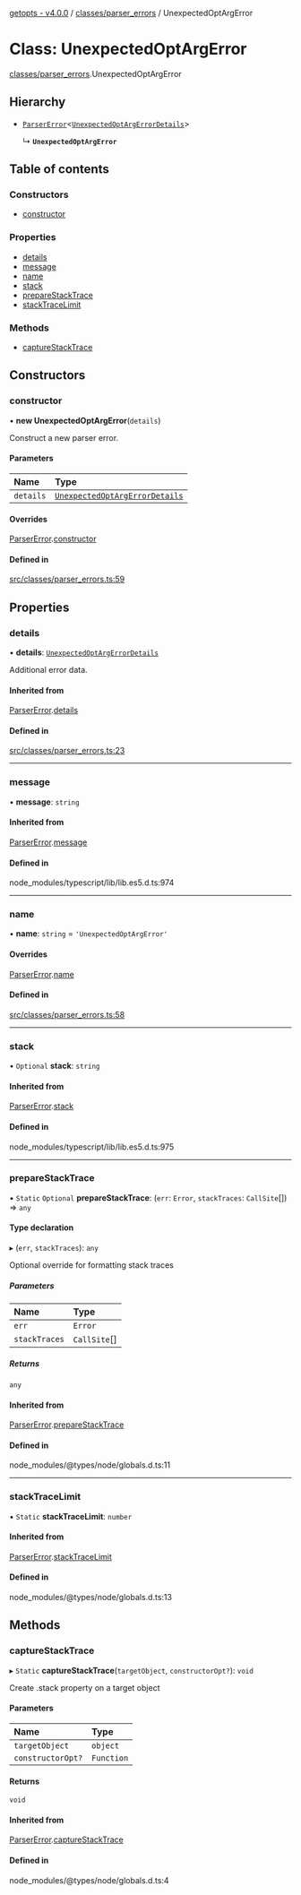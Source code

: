 [getopts - v4.0.0](../README.md) / [classes/parser_errors](../modules/classes_parser_errors.md) / UnexpectedOptArgError

# Class: UnexpectedOptArgError

[classes/parser_errors](../modules/classes_parser_errors.md).UnexpectedOptArgError

## Hierarchy

- [`ParserError`](classes_parser_errors.ParserError.md)<[`UnexpectedOptArgErrorDetails`](../interfaces/interfaces_parser_error_details.UnexpectedOptArgErrorDetails.md)\>

  ↳ **`UnexpectedOptArgError`**

## Table of contents

### Constructors

- [constructor](classes_parser_errors.UnexpectedOptArgError.md#constructor)

### Properties

- [details](classes_parser_errors.UnexpectedOptArgError.md#details)
- [message](classes_parser_errors.UnexpectedOptArgError.md#message)
- [name](classes_parser_errors.UnexpectedOptArgError.md#name)
- [stack](classes_parser_errors.UnexpectedOptArgError.md#stack)
- [prepareStackTrace](classes_parser_errors.UnexpectedOptArgError.md#preparestacktrace)
- [stackTraceLimit](classes_parser_errors.UnexpectedOptArgError.md#stacktracelimit)

### Methods

- [captureStackTrace](classes_parser_errors.UnexpectedOptArgError.md#capturestacktrace)

## Constructors

### constructor

• **new UnexpectedOptArgError**(`details`)

Construct a new parser error.

#### Parameters

| Name      | Type                                                                                                            |
| :-------- | :-------------------------------------------------------------------------------------------------------------- |
| `details` | [`UnexpectedOptArgErrorDetails`](../interfaces/interfaces_parser_error_details.UnexpectedOptArgErrorDetails.md) |

#### Overrides

[ParserError](classes_parser_errors.ParserError.md).[constructor](classes_parser_errors.ParserError.md#constructor)

#### Defined in

[src/classes/parser_errors.ts:59](https://github.com/prasadrajandran/node-getopts/blob/09d8331/src/classes/parser_errors.ts#L59)

## Properties

### details

• **details**: [`UnexpectedOptArgErrorDetails`](../interfaces/interfaces_parser_error_details.UnexpectedOptArgErrorDetails.md)

Additional error data.

#### Inherited from

[ParserError](classes_parser_errors.ParserError.md).[details](classes_parser_errors.ParserError.md#details)

#### Defined in

[src/classes/parser_errors.ts:23](https://github.com/prasadrajandran/node-getopts/blob/09d8331/src/classes/parser_errors.ts#L23)

---

### message

• **message**: `string`

#### Inherited from

[ParserError](classes_parser_errors.ParserError.md).[message](classes_parser_errors.ParserError.md#message)

#### Defined in

node_modules/typescript/lib/lib.es5.d.ts:974

---

### name

• **name**: `string` = `'UnexpectedOptArgError'`

#### Overrides

[ParserError](classes_parser_errors.ParserError.md).[name](classes_parser_errors.ParserError.md#name)

#### Defined in

[src/classes/parser_errors.ts:58](https://github.com/prasadrajandran/node-getopts/blob/09d8331/src/classes/parser_errors.ts#L58)

---

### stack

• `Optional` **stack**: `string`

#### Inherited from

[ParserError](classes_parser_errors.ParserError.md).[stack](classes_parser_errors.ParserError.md#stack)

#### Defined in

node_modules/typescript/lib/lib.es5.d.ts:975

---

### prepareStackTrace

▪ `Static` `Optional` **prepareStackTrace**: (`err`: `Error`, `stackTraces`: `CallSite`[]) => `any`

#### Type declaration

▸ (`err`, `stackTraces`): `any`

Optional override for formatting stack traces

##### Parameters

| Name          | Type         |
| :------------ | :----------- |
| `err`         | `Error`      |
| `stackTraces` | `CallSite`[] |

##### Returns

`any`

#### Inherited from

[ParserError](classes_parser_errors.ParserError.md).[prepareStackTrace](classes_parser_errors.ParserError.md#preparestacktrace)

#### Defined in

node_modules/@types/node/globals.d.ts:11

---

### stackTraceLimit

▪ `Static` **stackTraceLimit**: `number`

#### Inherited from

[ParserError](classes_parser_errors.ParserError.md).[stackTraceLimit](classes_parser_errors.ParserError.md#stacktracelimit)

#### Defined in

node_modules/@types/node/globals.d.ts:13

## Methods

### captureStackTrace

▸ `Static` **captureStackTrace**(`targetObject`, `constructorOpt?`): `void`

Create .stack property on a target object

#### Parameters

| Name              | Type       |
| :---------------- | :--------- |
| `targetObject`    | `object`   |
| `constructorOpt?` | `Function` |

#### Returns

`void`

#### Inherited from

[ParserError](classes_parser_errors.ParserError.md).[captureStackTrace](classes_parser_errors.ParserError.md#capturestacktrace)

#### Defined in

node_modules/@types/node/globals.d.ts:4
